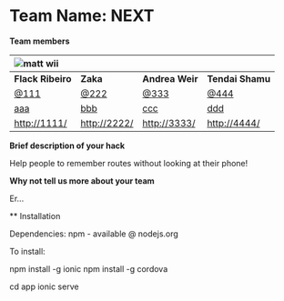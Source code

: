 # Team Name: NEXT

**Team members**

| ![matt wii](https://avatars2.githubusercontent.com/u/1999968?v=3&s=100) | | | |
| :--- | :--- | :--- | :--- |
| **Flack Ribeiro** | **Zaka** | **Andrea Weir** | **Tendai Shamu** |
| [@111](https://twitter.com/maffydub) | [@222](https://twitter.com/jordanpgl) | [@333](https://twitter.com/jordanpgl) | [@444](https://twitter.com/petergordon) |
| [aaa](https://github.com/matt-williams) | [bbb](https://github.com/jordanpgl) | [ccc](https://github.com/vd39) | [ddd](https://github.com/dustko) |
| [http://1111/](http://vd39.me/) | [http://2222/](http://jordanlapointe.me/) | [http://3333/](http://vd39.me/) | [http://4444/](http://vd39.me/) |

**Brief description of your hack**

Help people to remember routes without looking at their phone!

**Why not tell us more about your team**

Er...


** Installation

Dependencies:
npm - available @ nodejs.org

To install:

npm install -g ionic
npm install -g cordova

cd app
ionic serve
